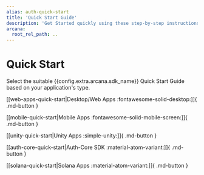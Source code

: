 ```yaml
---
alias: auth-quick-start
title: 'Quick Start Guide'
description: 'Get Started quickly using these step-by-step instructions. Register the Web3 app, obtain a ClientID and then integrate the app with the Arcana Auth SDK.'
arcana:
  root_rel_path: ..
---
```


# Quick Start

Select the suitable {{config.extra.arcana.sdk_name}} Quick Start Guide based on your application's type.

[[web-apps-quick-start|Desktop/Web Apps :fontawesome-solid-desktop:]]{ .md-button }

[[mobile-quick-start|Mobile Apps :fontawesome-solid-mobile-screen:]]{ .md-button }

[[unity-quick-start|Unity Apps :simple-unity:]]{ .md-button }

[[auth-core-quick-start|Auth-Core SDK :material-atom-variant:]]{ .md-button }

[[solana-quick-start|Solana Apps :material-atom-variant:]]{ .md-button }
